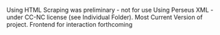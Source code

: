 Using HTML Scraping was preliminary - not for use 
Using Perseus XML - under CC-NC license (see Individual Folder). Most Current Version of project. Frontend for interaction forthcoming
